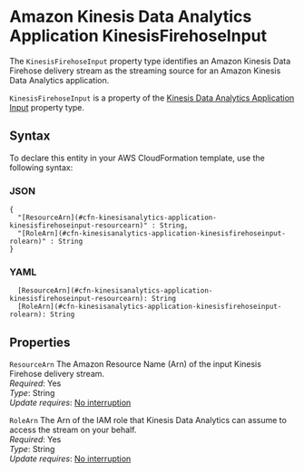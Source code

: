 # Amazon Kinesis Data Analytics Application KinesisFirehoseInput<a name="aws-properties-kinesisanalytics-application-kinesisfirehoseinput"></a>

The `KinesisFirehoseInput` property type identifies an Amazon Kinesis Data Firehose delivery stream as the streaming source for an Amazon Kinesis Data Analytics application\.

 `KinesisFirehoseInput` is a property of the [Kinesis Data Analytics Application Input](aws-properties-kinesisanalytics-application-input.md) property type\. 

## Syntax<a name="aws-properties-kinesisanalytics-application-kinesisfirehoseinput-syntax"></a>

To declare this entity in your AWS CloudFormation template, use the following syntax:

### JSON<a name="aws-properties-kinesisanalytics-application-kinesisfirehoseinput-syntax.json"></a>

```
{
  "[ResourceArn](#cfn-kinesisanalytics-application-kinesisfirehoseinput-resourcearn)" : String,
  "[RoleArn](#cfn-kinesisanalytics-application-kinesisfirehoseinput-rolearn)" : String
}
```

### YAML<a name="aws-properties-kinesisanalytics-application-kinesisfirehoseinput-syntax.yaml"></a>

```
  [ResourceArn](#cfn-kinesisanalytics-application-kinesisfirehoseinput-resourcearn): String
  [RoleArn](#cfn-kinesisanalytics-application-kinesisfirehoseinput-rolearn): String
```

## Properties<a name="aws-properties-kinesisanalytics-application-kinesisfirehoseinput-properties"></a>

`ResourceArn`  <a name="cfn-kinesisanalytics-application-kinesisfirehoseinput-resourcearn"></a>
The Amazon Resource Name \(Arn\) of the input Kinesis Firehose delivery stream\.  
 *Required*: Yes  
 *Type*: String  
 *Update requires*: [No interruption](using-cfn-updating-stacks-update-behaviors.md#update-no-interrupt) 

`RoleArn`  <a name="cfn-kinesisanalytics-application-kinesisfirehoseinput-rolearn"></a>
The Arn of the IAM role that Kinesis Data Analytics can assume to access the stream on your behalf\.   
 *Required*: Yes  
 *Type*: String  
 *Update requires*: [No interruption](using-cfn-updating-stacks-update-behaviors.md#update-no-interrupt) 